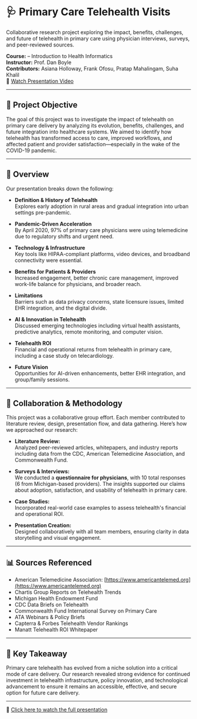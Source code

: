 # 🩺 Primary Care Telehealth Visits
Collaborative research project exploring the impact, benefits, challenges, and future of telehealth in primary care using physician interviews, surveys, and peer-reviewed sources.

**Course:** – Introduction to Health Informatics   
**Instructor:** Prof. Dan Boyle  
**Contributors:** Asiana Holloway, Frank Ofosu, Pratap Mahalingam, Suha Khalil  
🎥 [Watch Presentation Video](https://drive.google.com/file/d/19bJ9MkzuE6KfjoG-k-XbTqI1mIFVOP-7/view)

---

## 📌 Project Objective

The goal of this project was to investigate the impact of telehealth on primary care delivery by analyzing its evolution, benefits, challenges, and future integration into healthcare systems. We aimed to identify how telehealth has transformed access to care, improved workflows, and affected patient and provider satisfaction—especially in the wake of the COVID-19 pandemic.

---

## 📖 Overview

Our presentation breaks down the following:

- **Definition & History of Telehealth**  
  Explores early adoption in rural areas and gradual integration into urban settings pre-pandemic.

- **Pandemic-Driven Acceleration**  
  By April 2020, 97% of primary care physicians were using telemedicine due to regulatory shifts and urgent need.

- **Technology & Infrastructure**  
  Key tools like HIPAA-compliant platforms, video devices, and broadband connectivity were essential.

- **Benefits for Patients & Providers**  
  Increased engagement, better chronic care management, improved work-life balance for physicians, and broader reach.

- **Limitations**  
  Barriers such as data privacy concerns, state licensure issues, limited EHR integration, and the digital divide.

- **AI & Innovation in Telehealth**  
  Discussed emerging technologies including virtual health assistants, predictive analytics, remote monitoring, and computer vision.

- **Telehealth ROI**  
  Financial and operational returns from telehealth in primary care, including a case study on telecardiology.

- **Future Vision**  
  Opportunities for AI-driven enhancements, better EHR integration, and group/family sessions.

---

## 🤝 Collaboration & Methodology

This project was a collaborative group effort. Each member contributed to literature review, design, presentation flow, and data gathering. Here’s how we approached our research:

- **Literature Review:**  
  Analyzed peer-reviewed articles, whitepapers, and industry reports including data from the CDC, American Telemedicine Association, and Commonwealth Fund.

- **Surveys & Interviews:**  
  We conducted a **questionnaire for physicians**, with 10 total responses (6 from Michigan-based providers). The insights supported our claims about adoption, satisfaction, and usability of telehealth in primary care.

- **Case Studies:**  
  Incorporated real-world case examples to assess telehealth's financial and operational ROI.

- **Presentation Creation:**  
  Designed collaboratively with all team members, ensuring clarity in data storytelling and visual engagement.

---

## 📊 Sources Referenced

- American Telemedicine Association: [https://www.americantelemed.org](https://www.americantelemed.org)  
- Chartis Group Reports on Telehealth Trends  
- Michigan Health Endowment Fund  
- CDC Data Briefs on Telehealth  
- Commonwealth Fund International Survey on Primary Care  
- ATA Webinars & Policy Briefs  
- Capterra & Forbes Telehealth Vendor Rankings  
- Manatt Telehealth ROI Whitepaper

---

## 🧠 Key Takeaway

Primary care telehealth has evolved from a niche solution into a critical mode of care delivery. Our research revealed strong evidence for continued investment in telehealth infrastructure, policy innovation, and technological advancement to ensure it remains an accessible, effective, and secure option for future care delivery.

---

🎥 [Click here to watch the full presentation](https://drive.google.com/file/d/19bJ9MkzuE6KfjoG-k-XbTqI1mIFVOP-7/view)

